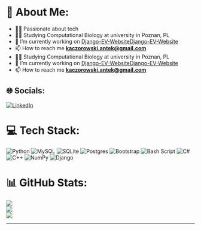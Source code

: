 # 💫 About Me:
- 👨‍💻 Passionate about tech 
- 👨‍🎓 Studying Computational Biology at university in Poznan, PL 
- 🔭 I’m currently working on [Django-EV-WebsiteDjango-EV-Website](https://github.com/antkac/Django-EV-Website)
- 📫 How to reach me **kaczorowski.antek@gmail.com**
- 👨‍🎓 Studying Computational Biology at university in Poznan, PL 
- 🔭 I’m currently working on [Django-EV-WebsiteDjango-EV-Website](https://github.com/antkac/Django-EV-Website)
- 📫 How to reach me **kaczorowski.antek@gmail.com**
  
## 🌐 Socials:
[![LinkedIn](https://img.shields.io/badge/LinkedIn-%230077B5.svg?logo=linkedin&logoColor=white)](https://linkedin.com/in/antoni-kaczorowski-783b352b8) 

# 💻 Tech Stack:
![Python](https://img.shields.io/badge/python-3670A0?style=for-the-badge&logo=python&logoColor=ffdd54) ![MySQL](https://img.shields.io/badge/mysql-4479A1.svg?style=for-the-badge&logo=mysql&logoColor=white) ![SQLite](https://img.shields.io/badge/sqlite-%2307405e.svg?style=for-the-badge&logo=sqlite&logoColor=white) ![Postgres](https://img.shields.io/badge/postgres-%23316192.svg?style=for-the-badge&logo=postgresql&logoColor=white) ![Bootstrap](https://img.shields.io/badge/bootstrap-%238511FA.svg?style=for-the-badge&logo=bootstrap&logoColor=white) ![Bash Script](https://img.shields.io/badge/bash_script-%23121011.svg?style=for-the-badge&logo=gnu-bash&logoColor=white) ![C#](https://img.shields.io/badge/c%23-%23239120.svg?style=for-the-badge&logo=csharp&logoColor=white) ![C++](https://img.shields.io/badge/c++-%2300599C.svg?style=for-the-badge&logo=c%2B%2B&logoColor=white) ![NumPy](https://img.shields.io/badge/numpy-%23013243.svg?style=for-the-badge&logo=numpy&logoColor=white) ![Django](https://img.shields.io/badge/django-%23092E20.svg?style=for-the-badge&logo=django&logoColor=white)
# 📊 GitHub Stats:
![](https://github-readme-stats.vercel.app/api?username=antkac&theme=dracula&hide_border=false&include_all_commits=false&count_private=true)<br/>
![](https://github-readme-streak-stats.herokuapp.com/?user=antkac&theme=dracula&hide_border=false)<br/>
![](https://github-readme-stats.vercel.app/api/top-langs/?username=antkac&theme=dracula&hide_border=false&include_all_commits=false&count_private=true&layout=compact)

---


<!-- Proudly created with GPRM ( https://gprm.itsvg.in ) -->

